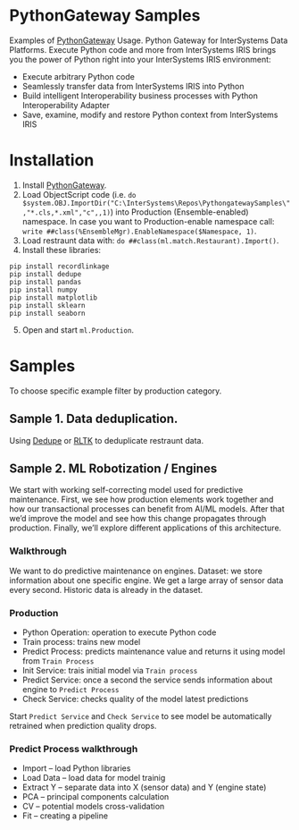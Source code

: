 # PythonGateway Samples

Examples of [PythonGateway](https://github.com/intersystems-community/PythonGateway) Usage. Python Gateway for InterSystems Data Platforms. Execute Python code and more from InterSystems IRIS brings you the power of Python right into your InterSystems IRIS environment:

- Execute arbitrary Python code
- Seamlessly transfer data from InterSystems IRIS into Python
- Build intelligent Interoperability business processes with Python Interoperability Adapter
- Save, examine, modify and restore Python context from InterSystems IRIS

# Installation

1. Install [PythonGateway](https://github.com/intersystems-community/PythonGateway).
2. Load ObjectScript code (i.e. `do $system.OBJ.ImportDir("C:\InterSystems\Repos\PythongatewaySamples\","*.cls,*.xml","c",,1)`) into Production (Ensemble-enabled) namespace. In case you want to Production-enable namespace call: `write ##class(%EnsembleMgr).EnableNamespace($Namespace, 1)`.
3. Load restraunt data with: `do ##class(ml.match.Restaurant).Import()`.
4. Install these libraries:

```
pip install recordlinkage
pip install dedupe
pip install pandas
pip install numpy
pip install matplotlib
pip install sklearn
pip install seaborn
```
5. Open and start `ml.Production`.

# Samples

To choose specific example filter by production category.

## Sample 1. Data deduplication.

Using [Dedupe](https://docs.dedupe.io/en/latest/) or [RLTK](https://rltk.readthedocs.io/en/latest/) to deduplicate restraunt data.

## Sample 2. ML Robotization / Engines

We start with working self-correcting model used for predictive maintenance. First, we see how production elements work together and how our transactional processes can benefit from AI/ML models. After that we’d improve the model and see how this change propagates through production. Finally, we’ll explore different applications of this architecture. 

 ### Walkthrough 

We want to do predictive maintenance on engines. Dataset: we store information about one specific engine. We get a large array of sensor data every second. Historic data is already in the dataset. 

### Production

- Python Operation: operation to execute Python code
- Train process: trains new model
- Predict Process: predicts maintenance value and returns it using model from `Train Process`
- Init Service: trais initial model via `Train process`
- Predict Service: once a second the service sends information about engine to `Predict Process`
- Check Service: checks quality of the model latest predictions

Start `Predict Service` and `Check Service` to see model be automatically retrained when prediction quality drops.

 ### Predict Process walkthrough 
        
- Import – load Python libraries
- Load Data – load data for model trainig
- Extract Y – separate data into X (sensor data) and Y (engine state)
- PCA – principal components calculation
- CV – potential models cross-validation
- Fit – creating a pipeline



